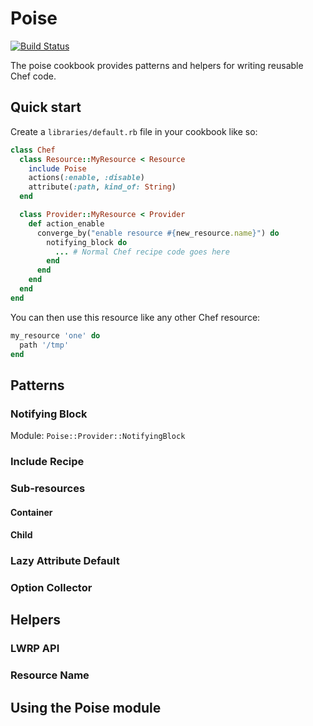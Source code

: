 # Poise

[![Build Status](https://travis-ci.org/poise/poise.png?branch=master)](https://travis-ci.org/poise/poise)

The poise cookbook provides patterns and helpers for writing reusable Chef
code.

## Quick start

Create a `libraries/default.rb` file in your cookbook like so:

```ruby
class Chef
  class Resource::MyResource < Resource
    include Poise
    actions(:enable, :disable)
    attribute(:path, kind_of: String)
  end

  class Provider::MyResource < Provider
    def action_enable
      converge_by("enable resource #{new_resource.name}") do
        notifying_block do
          ... # Normal Chef recipe code goes here
        end
      end
    end
  end
end
```

You can then use this resource like any other Chef resource:

```ruby
my_resource 'one' do
  path '/tmp'
end
```

## Patterns

### Notifying Block

Module: `Poise::Provider::NotifyingBlock`



### Include Recipe

### Sub-resources

#### Container

#### Child

### Lazy Attribute Default

### Option Collector

## Helpers

### LWRP API

### Resource Name

## Using the Poise module

